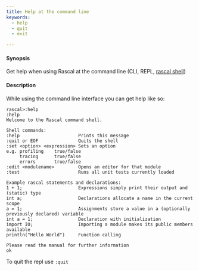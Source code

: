 ```yaml
---
title: Help at the command line
keywords:
  - help
  - quit
  - exit

---
```


#### Synopsis

Get help when using Rascal at the command line (CLI, REPL, [rascal shell](../../RascalShell/))

#### Description

While using the command line interface you can get help like so:


```rascal-shell
rascal>:help
:help
Welcome to the Rascal command shell.

Shell commands:
:help                      Prints this message
:quit or EOF               Quits the shell
:set <option> <expression> Sets an option
e.g. profiling    true/false
     tracing      true/false
     errors       true/false
:edit <modulename>         Opens an editor for that module
:test                      Runs all unit tests currently loaded

Example rascal statements and declarations:
1 + 1;                     Expressions simply print their output and (static) type
int a;                     Declarations allocate a name in the current scope
a = 1;                     Assignments store a value in a (optionally previously declared) variable
int a = 1;                 Declaration with initialization
import IO;                 Importing a module makes its public members available
println("Hello World")     Function calling

Please read the manual for further information
ok
```

To quit the repl use `:quit`
  

